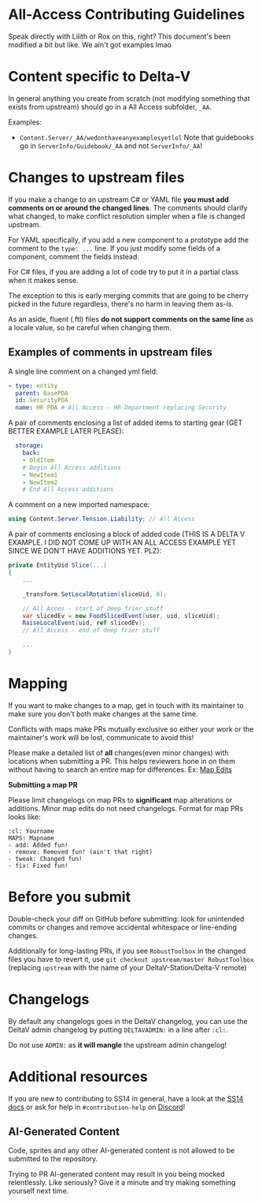 # All-Access Contributing Guidelines

Speak directly with Lilith or Rox on this, right? This document's been modified a bit but like. We ain't got examples lmao

# Content specific to Delta-V

In general anything you create from scratch (not modifying something that exists from upstream) should go in a All Access subfolder, `_AA`.

Examples:
- `Content.Server/_AA/wedonthaveanyexamplesyetlol`
  Note that guidebooks go in `ServerInfo/Guidebook/_AA` and not `ServerInfo/_AA`!

# Changes to upstream files

If you make a change to an upstream C# or YAML file **you must add comments on or around the changed lines**.
The comments should clarify what changed, to make conflict resolution simpler when a file is changed upstream.

For YAML specifically, if you add a new component to a prototype add the comment to the `type: ...` line.
If you just modify some fields of a component, comment the fields instead.

For C# files, if you are adding a lot of code try to put it in a partial class when it makes sense.

The exception to this is early merging commits that are going to be cherry picked in the future regardless, there's no harm in leaving them as-is.

As an aside, fluent (.ftl) files **do not support comments on the same line** as a locale value, so be careful when changing them.

## Examples of comments in upstream files

A single line comment on a changed yml field:
```yml
- type: entity
  parent: BasePDA
  id: SecurityPDA
  name: HR PDA # All Access - HR Department replacing Security
```

A pair of comments enclosing a list of added items to starting gear (GET BETTER EXAMPLE LATER PLEASE):
```yml
  storage:
    back:
    - OldItem
    # Begin All Access additions
    - NewItem1
    - NewItem2
    # End All Access additions
```

A comment on a new imported namespace:
```cs
using Content.Server.Tension.Liability; // All Access
```

A pair of comments enclosing a block of added code (THIS IS A DELTA V EXAMPLE. I DID NOT COME UP WITH AN ALL ACCESS EXAMPLE YET SINCE WE DON'T HAVE ADDITIONS YET. PLZ):
```cs
private EntityUid Slice(...)
{
    ...

    _transform.SetLocalRotation(sliceUid, 0);

    // All Acces - start of deep frier stuff
    var slicedEv = new FoodSlicedEvent(user, uid, sliceUid);
    RaiseLocalEvent(uid, ref slicedEv);
    // All Access - end of deep frier stuff

    ...
}
```

# Mapping

If you want to make changes to a map, get in touch with its maintainer to make sure you don't both make changes at the same time.

Conflicts with maps make PRs mutually exclusive so either your work or the maintainer's work will be lost, communicate to avoid this!

Please make a detailed list of **all** changes(even minor changes) with locations when submitting a PR. This helps reviewers hone in on them without having to search an entire map for differences. Ex: [Map Edits](https://github.com/AllAccess-Station/All-Access/pull/8675)


**Submitting a map PR**

Please limit changelogs on map PRs to **significant** map alterations or additions. Minor map edits do not need changelogs.
Format for map PRs looks like:
```
:cl: Yourname
MAPS: Mapname
- add: Added fun!
- remove: Removed fun! (ain't that right) 
- tweak: Changed fun!
- fix: Fixed fun!
``` 

# Before you submit

Double-check your diff on GitHub before submitting: look for unintended commits or changes and remove accidental whitespace or line-ending changes.

Additionally for long-lasting PRs, if you see `RobustToolbox` in the changed files you have to revert it, use `git checkout upstream/master RobustToolbox` (replacing `upstream` with the name of your DeltaV-Station/Delta-V remote)

# Changelogs

By default any changelogs goes in the DeltaV changelog, you can use the DeltaV admin changelog by putting `DELTAVADMIN:` in a line after `:cl:`.

Do not use `ADMIN:` as **it will mangle** the upstream admin changelog!

# Additional resources

If you are new to contributing to SS14 in general, have a look at the [SS14 docs](https://docs.spacestation14.io/) or ask for help in `#contribution-help` on [Discord](https://discord.gg/deltav)!

## AI-Generated Content
Code, sprites and any other AI-generated content is not allowed to be submitted to the repository.

Trying to PR AI-generated content may result in you being mocked relentlessly. Like seriously? Give it a minute and try making something yourself next time.
